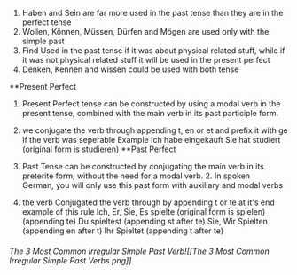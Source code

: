 1. Haben and Sein are far more used in the past tense than they are in the perfect tense
2. Wollen, Können, Müssen, Dürfen and Mögen are used only with the simple past
3. Find Used in the past tense if it was about physical related stuff, while if it was not physical related stuff it will be used in the present perfect
4. Denken, Kennen and wissen could be used with both tense

**Present Perfect

 1. Present Perfect tense can be constructed by using a modal verb in the present tense, combined with the main verb in its past participle form.
 2. we conjugate the verb through appending t, en  or et and prefix it with ge if the verb was seperable 
 Example
    Ich habe eingekauft
	Sie hat studiert (original form is studieren)
**Past Perfect
 
 1. Past Tense can be constructed by conjugating the main verb in its preterite form, without the need for a modal verb.
 2. In spoken German, you will only use this past form with auxiliary and modal verbs
 3. the verb Conjugated the verb through by appending t or te at it's end
 example of this rule
	 Ich, Er, Sie, Es spielte (original form is spielen) (appending te)
	 Du spieltest (appending st after te)
	 Sie, Wir Spielten  (appending en after t)
	 Ihr Spieltet (appending t after te)

###### The 3 Most Common Irregular Simple Past Verb![[The 3 Most Common Irregular Simple Past Verbs.png]]

